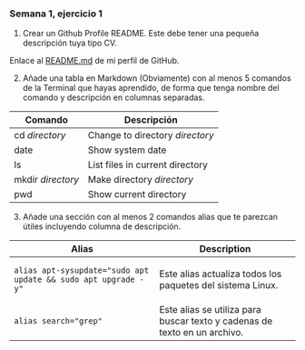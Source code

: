 ### Semana 1, ejercicio 1

1. Crear un Github Profile README. Este debe tener una pequeña descripción tuya tipo CV.

Enlace al [README.md](https://github.com/aitorias/aitorias#readme) de mi perfil de GitHub.

2. Añade una tabla en Markdown (Obviamente) con al menos 5 comandos de la Terminal que hayas aprendido, de forma que tenga nombre del comando y descripción en columnas separadas.

| Comando           | Descripción                     |
|-------------------|---------------------------------|
| cd *directory*    | Change to directory *directory* |
| date              | Show system date                |
| ls                | List files in current directory |
| mkdir *directory* | Make directory *directory*      |
| pwd               | Show current directory          |

3. Añade una sección con al menos 2 comandos alias que te parezcan útiles incluyendo columna de descripción.

<table>
<thead>
<tr>
<th>
Alias
</th>
<th>
Description
</th>
</tr>
</thead>
<tr>
<td>

```console
alias apt-sysupdate="sudo apt update && sudo apt upgrade -y"
```

</td>
<td>
Este alias actualiza todos los paquetes del sistema Linux.
</td>
</tr>
<tr>
</tr>
<tr>
<td>

```console
alias search="grep"
```

</td>
<td>
Este alias se utiliza para buscar texto y cadenas de texto en un archivo.
</td>
</tr>
</table>
